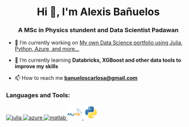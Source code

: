 <h1 align="center">Hi 👋, I'm Alexis Bañuelos</h1>
<h3 align="center">A MSc in Physics stundent and Data Scientist Padawan</h3>

- 🔭 I’m currently working on [My own Data Science portfolio using Julia, Python, Azure, and more...](https://github.com/BanuelosCarlos?tab=repositories)

- 🌱 I’m currently learning **Databricks, XGBoost and other data tools to improve my skills**

- 📫 How to reach me **banueloscarlosa@gmail.com**

<h3 align="left">Languages and Tools:</h3>
<p align="left">
<a href="https://julialang.org/" target="_blank" rel="noreferrer"> <img src="https://julialang.org/assets/infra/logo.svg" alt="julia" width="40" height="40"/><a href="https://azure.microsoft.com/en-in/" target="_blank" rel="noreferrer"> <img src="https://www.vectorlogo.zone/logos/microsoft_azure/microsoft_azure-icon.svg" alt="azure" width="40" height="40"/> </a> <a href="https://www.mathworks.com/" target="_blank" rel="noreferrer"> <img src="https://upload.wikimedia.org/wikipedia/commons/2/21/Matlab_Logo.png" alt="matlab" width="40" height="40"/> </a> <a href="https://www.mysql.com/" target="_blank" rel="noreferrer"> <img src="https://raw.githubusercontent.com/devicons/devicon/master/icons/mysql/mysql-original-wordmark.svg" alt="mysql" width="40" height="40"/> </a> <a href="https://www.python.org" target="_blank" rel="noreferrer"> <img src="https://raw.githubusercontent.com/devicons/devicon/master/icons/python/python-original.svg" alt="python" width="40" height="40"/> </a> </p>

